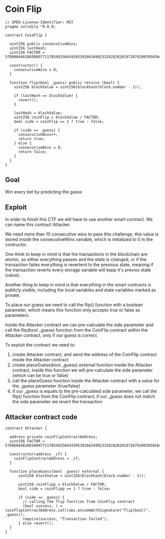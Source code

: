 # Coin Flip

```
// SPDX-License-Identifier: MIT
pragma solidity ^0.8.0;

contract CoinFlip {

  uint256 public consecutiveWins;
  uint256 lastHash;
  uint256 FACTOR = 57896044618658097711785492504343953926634992332820282019728792003956564819968;

  constructor() {
    consecutiveWins = 0;
  }

  function flip(bool _guess) public returns (bool) {
    uint256 blockValue = uint256(blockhash(block.number - 1));

    if (lastHash == blockValue) {
      revert();
    }

    lastHash = blockValue;
    uint256 coinFlip = blockValue / FACTOR;
    bool side = coinFlip == 1 ? true : false;

    if (side == _guess) {
      consecutiveWins++;
      return true;
    } else {
      consecutiveWins = 0;
      return false;
    }
  }
}
```

## Goal

Win every bet by predicting the guess

## Exploit

In order to finish this CTF we will have to use another smart contract. We can name this contract Attacker.

We need more than 10 consecutive wins to pass this challenge, this value is stored inside the consecutiveWins variable, which is initialized to 0 in the contructor. 

One think to keep in mind is that the transactions in the blockchain are atomic, so either everything passes and the state is changed, or if the transaction failes everything is reverterd to the previous state, meaning if the transaction reverts every storage variable will kepp it's previos state (value).

Another thing to keep in mind is that everything in the smart contracts is publicly visible, including the local variables and state variables marked as private.

To place our guess we need to call the flip() function with a boolean parameter, which means this function only accepts true or false as parameters.

Inside the Attacker contract we can pre-calculate the side parameter and call the flip(bool _guess) function from the CoinFlip contract within the Attacker contract, only if our guess is correct.

To exploit the contract we need to:

1. create Attacker contract, and send the address of the CoinFlip contract inside the Attacker contract
2. create placeGuess(bool _guess) external function inside the Attacker contract, inside this function we will pre-calculate the side parameter (which can be true or false)
3. call the placeGuess function inside the Attacker contract with a value for the _guess parameter (true/false)
4. if our _guess is equals to the pre-calculated side parameter, we call the flip() function from the CoinFlip contract, if our _guess does not match the side parameter we revert the transaction

## Attacker contract code

```
contract Attacker {

  address private coinFlipContractAddress;
  uint256 FACTOR = 57896044618658097711785492504343953926634992332820282019728792003956564819968;

  constructor(address _cf) {
    coinFlipContractAddress = _cf;
  }

  function placeGuess(bool _guess) external {
      uint256 blockValue = uint256(blockhash(block.number - 1));

      uint256 coinFlipp = blockValue / FACTOR;
      bool side = coinFlipp == 1 ? true : false;

      if (side == _guess) {
        // calling the flip function from CoinFlip contract
        (bool success, ) = coinFlipContractAddress.call(abi.encodeWithSignature("flip(bool)", _guess));
        require(success, "Transaction failed");
      } else revert();
  }
}
```